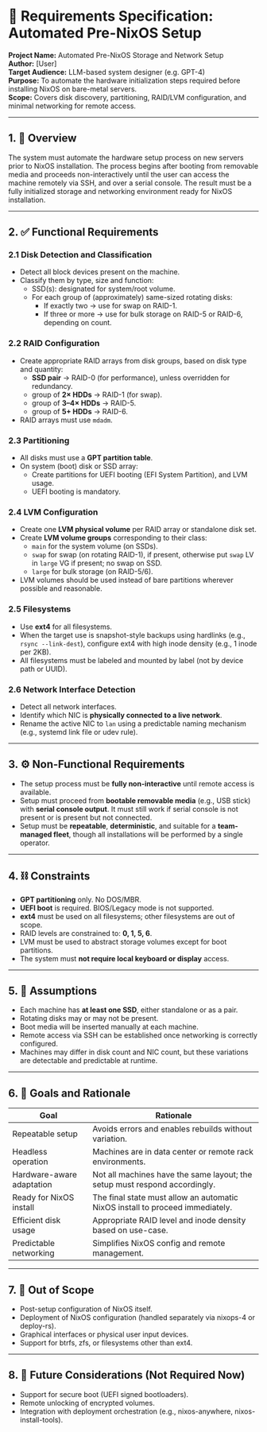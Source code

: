 # 📄 Requirements Specification: Automated Pre-NixOS Setup

**Project Name:** Automated Pre-NixOS Storage and Network Setup  
**Author:** [User]  
**Target Audience:** LLM-based system designer (e.g. GPT-4)  
**Purpose:** To automate the hardware initialization steps required before installing NixOS on bare-metal servers.  
**Scope:** Covers disk discovery, partitioning, RAID/LVM configuration, and minimal networking for remote access.

---

## 1. 📘 Overview

The system must automate the hardware setup process on new servers prior to NixOS installation. The process begins after booting from removable media and proceeds non-interactively until the user can access the machine remotely via SSH, and over a serial console. The result must be a fully initialized storage and networking environment ready for NixOS installation.

---

## 2. ✅ Functional Requirements

### 2.1 Disk Detection and Classification

- Detect all block devices present on the machine.
- Classify them by type, size and function:
  - SSD(s): designated for system/root volume.
  - For each group of (approximately) same-sized rotating disks:
    - If exactly two → use for swap on RAID-1.
    - If three or more → use for bulk storage on RAID-5 or RAID-6, depending on count.

### 2.2 RAID Configuration

- Create appropriate RAID arrays from disk groups, based on disk type and quantity:
  - **SSD pair** → RAID-0 (for performance), unless overridden for redundancy.
  - group of **2× HDDs** → RAID-1 (for swap).
  - group of **3–4× HDDs** → RAID-5.
  - group of **5+ HDDs** → RAID-6.
- RAID arrays must use `mdadm`.

### 2.3 Partitioning

- All disks must use a **GPT partition table**.
- On system (boot) disk or SSD array:
  - Create partitions for UEFI booting (EFI System Partition), and LVM usage.
  - UEFI booting is mandatory.

### 2.4 LVM Configuration

- Create one **LVM physical volume** per RAID array or standalone disk set.
- Create **LVM volume groups** corresponding to their class:
  - `main` for the system volume (on SSDs).
  - `swap` for swap (on rotating RAID-1), if present, otherwise put `swap` LV in `large` VG if present; no swap on SSD.
  - `large` for bulk storage (on RAID-5/6).
- LVM volumes should be used instead of bare partitions wherever possible and reasonable.

### 2.5 Filesystems

- Use **ext4** for all filesystems.
- When the target use is snapshot-style backups using hardlinks (e.g., `rsync --link-dest`), configure ext4 with high inode density (e.g., 1 inode per 2KB).
- All filesystems must be labeled and mounted by label (not by device path or UUID).

### 2.6 Network Interface Detection

- Detect all network interfaces.
- Identify which NIC is **physically connected to a live network**.
- Rename the active NIC to `lan` using a predictable naming mechanism (e.g., systemd link file or udev rule).

---

## 3. ⚙️ Non-Functional Requirements

- The setup process must be **fully non-interactive** until remote access is available.
- Setup must proceed from **bootable removable media** (e.g., USB stick) with **serial console output**. It must still work if serial console is not present or is present but not connected.
- Setup must be **repeatable**, **deterministic**, and suitable for a **team-managed fleet**, though all installations will be performed by a single operator.

---

## 4. ⛓ Constraints

- **GPT partitioning** only. No DOS/MBR.
- **UEFI boot** is required. BIOS/Legacy mode is not supported.
- **ext4** must be used on all filesystems; other filesystems are out of scope.
- RAID levels are constrained to: **0, 1, 5, 6**.
- LVM must be used to abstract storage volumes except for boot partitions.
- The system must **not require local keyboard or display** access.

---

## 5. 📌 Assumptions

- Each machine has **at least one SSD**, either standalone or as a pair.
- Rotating disks may or may not be present.
- Boot media will be inserted manually at each machine.
- Remote access via SSH can be established once networking is correctly configured.
- Machines may differ in disk count and NIC count, but these variations are detectable and predictable at runtime.

---

## 6. 🎯 Goals and Rationale

| Goal | Rationale |
|------|-----------|
| Repeatable setup | Avoids errors and enables rebuilds without variation. |
| Headless operation | Machines are in data center or remote rack environments. |
| Hardware-aware adaptation | Not all machines have the same layout; the setup must respond accordingly. |
| Ready for NixOS install | The final state must allow an automatic NixOS install to proceed immediately. |
| Efficient disk usage | Appropriate RAID level and inode density based on use-case. |
| Predictable networking | Simplifies NixOS config and remote management. |

---

## 7. 🚫 Out of Scope

- Post-setup configuration of NixOS itself.
- Deployment of NixOS configuration (handled separately via nixops-4 or deploy-rs).
- Graphical interfaces or physical user input devices.
- Support for btrfs, zfs, or filesystems other than ext4.

---

## 8. 🧩 Future Considerations (Not Required Now)

- Support for secure boot (UEFI signed bootloaders).
- Remote unlocking of encrypted volumes.
- Integration with deployment orchestration (e.g., nixos-anywhere, nixos-install-tools).
